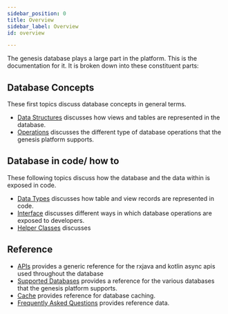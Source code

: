 ```yaml
---
sidebar_position: 0
title: Overview
sidebar_label: Overview
id: overview

---
```


The genesis database plays a large part in the platform. This is the documentation for it. It is broken down into 
these constituent parts:

## Database Concepts

These first topics discuss database concepts in general terms.

* [Data Structures](../concepts/data-structure/overview) discusses how views and tables are represented in the database. 
* [Operations](../concepts/operations/overview) discusses the different type of database operations that the genesis platform
supports.

## Database in code/ how to

These following topics discuss how the database and the data within is exposed in code.

* [Data Types](../how-to/data-types/overview) discusses how table and view records are represented in code.
* [Interface](../how-to/interface/overview) discusses different ways in which database operations are exposed to developers.
* [Helper Classes](../how-to/helper/overview) discusses 

## Reference

* [APIs](../reference/apis/overview) provides a generic reference for the rxjava and kotlin async apis used throughout the 
database
* [Supported Databases](../reference/supported-databases/overview) provides a reference for the various databases that the
genesis platform supports.
* [Cache](../reference/cache) provides reference for database caching.
* [Frequently Asked Questions](../reference/faq) provides reference data.
